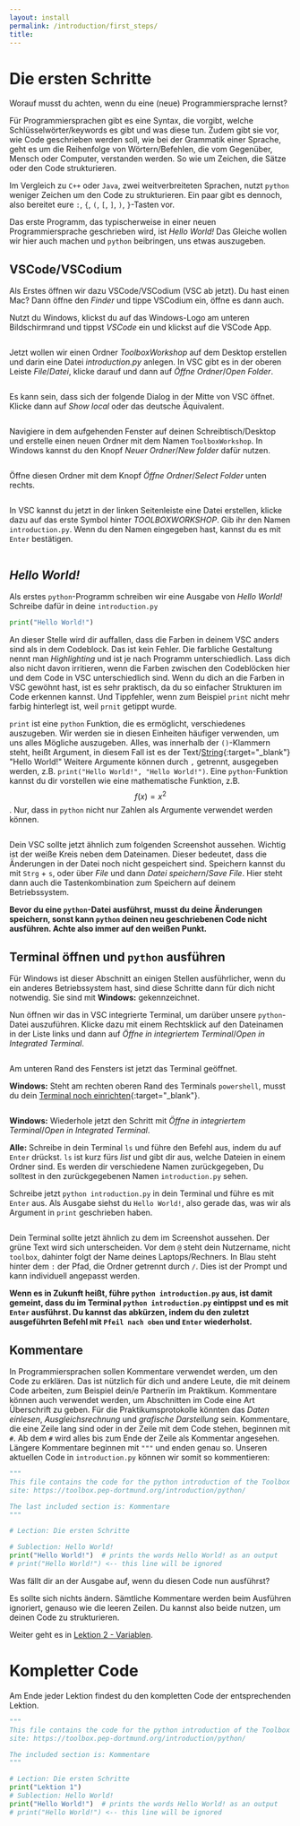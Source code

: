 ```yaml
---
layout: install
permalink: /introduction/first_steps/
title:
---
```

<script
  src="https://cdn.mathjax.org/mathjax/latest/MathJax.js?config=TeX-AMS-MML_HTMLorMML"
  type="text/javascript">
</script>
# Die ersten Schritte

Worauf musst du achten, wenn du eine (neue) Programmiersprache lernst?

Für Programmiersprachen gibt es eine Syntax, die vorgibt,
welche Schlüsselwörter/keywords es gibt und was diese tun.
Zudem gibt sie vor, wie Code geschrieben werden soll,
wie bei der Grammatik einer Sprache, geht es um die Reihenfolge
von Wörtern/Befehlen, die vom Gegenüber, Mensch oder Computer,
verstanden werden.
So wie um Zeichen, die Sätze oder den Code strukturieren.

Im Vergleich zu `C++` oder `Java`, zwei weitverbreiteten Sprachen,
nutzt `python` weniger Zeichen um den Code zu strukturieren.
Ein paar gibt es dennoch, also bereitet eure
`:`, `{`, `(`, `[`, `]`, `)`, `}`-Tasten vor.

Das erste Programm, das typischerweise in einer neuen Programmiersprache geschrieben wird, ist _Hello World!_
Das Gleiche wollen wir hier auch machen und `python` beibringen, uns etwas auszugeben.

## VSCode/VSCodium
Als Erstes öffnen wir dazu VSCode/VSCodium (VSC ab jetzt).
Du hast einen Mac? Dann öffne den _Finder_ und tippe VSCodium ein,
öffne es dann auch.

Nutzt du Windows, klickst du auf das Windows-Logo am unteren Bildschirmrand
und tippst _VSCode_ ein und klickst auf die VSCode App.

<img alt="" src="/img/introduction/VSCode_Open.png" style="max-width:60%;" />

Jetzt wollen wir einen Ordner _ToolboxWorkshop_ auf dem Desktop erstellen
und darin eine Datei _introduction.py_ anlegen.
In VSC gibt es in der oberen Leiste _File_/_Datei_,
klicke darauf und dann auf _Öffne Ordner_/_Open Folder_.

<img alt="" src="/img/introduction/VSCode_NewDir1.png" style="max-width:60%;" />

Es kann sein, dass sich der folgende Dialog in der Mitte von VSC öffnet.
Klicke dann auf _Show local_ oder das deutsche Äquivalent.

<img alt="" src="/img/introduction/VSCode_NewDir2.png" style="max-width:80%;" />

Navigiere in dem aufgehenden Fenster auf deinen Schreibtisch/Desktop
und erstelle einen neuen Ordner mit dem Namen `ToolboxWorkshop`.
In Windows kannst du den Knopf _Neuer Ordner_/_New folder_ dafür nutzen.

<img alt="" src="/img/introduction/VSCode_NewDir3.png" style="max-width:80%;" />

Öffne diesen Ordner mit dem Knopf _Öffne Ordner_/_Select Folder_ unten rechts.

<img alt="" src="/img/introduction/VSCode_NewDir4.png" style="max-width:80%;" />

In VSC kannst du jetzt in der linken Seitenleiste
eine Datei erstellen, klicke dazu auf das erste Symbol hinter _TOOLBOXWORKSHOP_.
Gib ihr den Namen `introduction.py`.
Wenn du den Namen eingegeben hast, kannst du es mit `Enter` bestätigen.

<img alt="" src="/img/introduction/VSCode_NewFile.png" style="max-width:80%;" />

## _Hello World!_

Als erstes `python`-Programm schreiben wir eine Ausgabe von _Hello World!_
Schreibe dafür in deine `introduction.py`
```python
print("Hello World!")
```

An dieser Stelle wird dir auffallen, dass die Farben in deinem VSC
anders sind als in dem Codeblock. Das ist kein Fehler.
Die farbliche Gestaltung nennt man _Highlighting_ und ist je nach
Programm unterschiedlich. Lass dich also nicht davon irritieren,
wenn die Farben zwischen den Codeblöcken hier und dem Code in VSC
unterschiedlich sind.
Wenn du dich an die Farben in VSC gewöhnt hast, ist es sehr praktisch,
da du so einfacher Strukturen im Code erkennen kannst.
Und Tippfehler, wenn zum Beispiel `print` nicht mehr farbig hinterlegt
ist, weil `prnit` getippt wurde.

`print` ist eine `python` Funktion, die es ermöglicht, verschiedenes auszugeben.
Wir werden sie in diesen Einheiten häufiger verwenden, um uns alles Mögliche auszugeben.
Alles, was innerhalb der `()`-Klammern steht, heißt Argument,
in diesem Fall ist es der Text/[String](/introduction/variables/#Strings){:target="_blank"} "Hello World!"
Weitere Argumente können durch `,` getrennt, ausgegeben werden,
z.B. `print("Hello World!", "Hello World!")`.
Eine `python`-Funktion kannst du dir vorstellen wie eine mathematische Funktion,
z.B. $$f(x) = x^2$$.
Nur, dass in `python` nicht nur Zahlen als Argumente verwendet werden können.

<img alt="" src="/img/introduction/VSCode_HelloWorld.png" style="max-width:80%;" />

Dein VSC sollte jetzt ähnlich zum folgenden Screenshot aussehen.
Wichtig ist der weiße Kreis neben dem Dateinamen.
Dieser bedeutet, dass die Änderungen in der Datei noch nicht gespeichert sind.
Speichern kannst du mit `Strg` + `s`, oder über _File_ und dann _Datei speichern_/_Save File_.
Hier steht dann auch die Tastenkombination zum Speichern auf deinem Betriebssystem.

**Bevor du eine `python`-Datei ausführst, musst du deine Änderungen speichern,
sonst kann `python` deinen neu geschriebenen Code nicht ausführen.
Achte also immer auf den weißen Punkt.**

## <a id="Terminal"></a>Terminal öffnen und `python` ausführen
Für Windows ist dieser Abschnitt an einigen Stellen ausführlicher,
wenn du ein anderes Betriebssystem hast,
sind diese Schritte dann für dich nicht notwendig.
Sie sind mit **Windows:** gekennzeichnet.

Nun öffnen wir das in VSC integrierte Terminal, um darüber unsere `python`-Datei auszuführen.
Klicke dazu mit einem Rechtsklick auf den Dateinamen in der Liste links und dann auf
_Öffne in integriertem Terminal_/_Open in Integrated Terminal_.

<img alt="" src="/img/introduction/VSCode_Terminal0.png" style="max-width:80%;" />

Am unteren Rand des Fensters ist jetzt das Terminal geöffnet.

**Windows:** Steht am rechten oberen Rand des Terminals `powershell`,
musst du dein [Terminal noch einrichten](/install/windows_11/#VSCodeTerminal){:target="_blank"}.

<img alt="" src="/img/introduction/VSCode_Terminal1.png" style="max-width:80%;" />

**Windows:**
Wiederhole jetzt den Schritt mit _Öffne in integriertem Terminal_/_Open in Integrated Terminal_.

**Alle:** Schreibe in dein Terminal `ls` und führe den Befehl aus,
indem du auf `Enter` drückst.
`ls` ist kurz fürs _list_ und gibt dir aus, welche Dateien in einem Ordner sind.
Es werden dir verschiedene Namen zurückgegeben,
Du solltest in den zurückgegebenen Namen `introduction.py` sehen.
<!-- find Befehl der in einem sinnvollen Rahmen nach introduction.py sucht und in den Ordner geht? -->
Schreibe jetzt `python introduction.py` in dein Terminal und führe es mit `Enter` aus.
Als Ausgabe siehst du `Hello World!`, also gerade das,
was wir als Argument in `print` geschrieben haben.

<img alt="" src="/img/introduction/VSCode_Terminal3.png" style="max-width:80%;" />

Dein Terminal sollte jetzt ähnlich zu dem im Screenshot aussehen.
Der grüne Text wird sich unterscheiden.
Vor dem `@` steht dein Nutzername, nicht `toolbox`,
dahinter folgt der Name deines Laptops/Rechners.
In Blau steht hinter dem `:` der Pfad, die Ordner getrennt durch `/`.
Dies ist der Prompt und kann individuell angepasst werden.

**Wenn es in Zukunft heißt, führe `python introduction.py` aus,
ist damit gemeint, dass du im Terminal `python introduction.py` eintippst
und es mit `Enter` ausführst.
Du kannst das abkürzen, indem du den zuletzt ausgeführten Befehl mit
`Pfeil nach oben` und `Enter` wiederholst.**

## Kommentare
In Programmiersprachen sollen Kommentare verwendet werden, um den Code zu erklären.
Das ist nützlich für dich und andere Leute, die mit deinem Code arbeiten,
zum Beispiel dein/e Partnerïn im Praktikum.
Kommentare können auch verwendet werden, um Abschnitten im Code eine Art Überschrift
zu geben. Für die Praktikumsprotokolle könnten das _Daten einlesen_,
_Ausgleichsrechnung_ und _grafische Darstellung_ sein.
Kommentare, die eine Zeile lang sind oder in der Zeile mit dem Code stehen,
beginnen mit `#`.
Ab dem `#` wird alles bis zum Ende der Zeile als Kommentar angesehen.
Längere Kommentare beginnen mit `"""` und enden genau so.
Unseren aktuellen Code in `introduction.py` können wir somit so kommentieren:
```python
"""
This file contains the code for the python introduction of the Toolbox Workshop.
site: https://toolbox.pep-dortmund.org/introduction/python/

The last included section is: Kommentare
"""

# Lection: Die ersten Schritte

# Sublection: Hello World!
print("Hello World!")  # prints the words Hello World! as an output
# print("Hello World!") <-- this line will be ignored
```
Was fällt dir an der Ausgabe auf, wenn du diesen Code nun ausführst?

Es sollte sich nichts ändern.
Sämtliche Kommentare werden beim Ausführen ignoriert,
genauso wie die leeren Zeilen.
Du kannst also beide nutzen, um deinen Code zu strukturieren.

Weiter geht es in [Lektion 2 - Variablen](/introduction/variables).

# Kompletter Code
Am Ende jeder Lektion findest du den kompletten Code der entsprechenden Lektion.

```python
"""
This file contains the code for the python introduction of the Toolbox Workshop.
site: https://toolbox.pep-dortmund.org/introduction/python/

The included section is: Kommentare
"""

# Lection: Die ersten Schritte
print("Lektion 1")
# Sublection: Hello World!
print("Hello World!")  # prints the words Hello World! as an output
# print("Hello World!") <-- this line will be ignored
```
